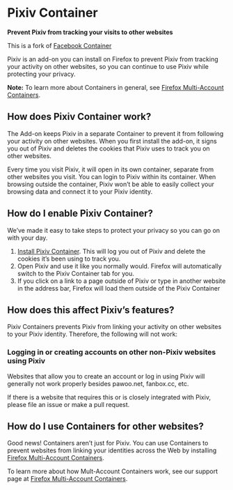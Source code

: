# Pixiv Container

**Prevent Pixiv from tracking your visits to other websites**

This is a fork of [Facebook Container](https://github.com/mozilla/contain-facebook)

Pixiv is an add-on you can install on Firefox to prevent Pixiv from tracking your activity on other websites, so you can continue to use Pixiv while protecting your privacy.

**Note:** To learn more about Containers in general, see [Firefox Multi-Account Containers](https://support.mozilla.org/kb/containers).

## How does Pixiv Container work?

The Add-on keeps Pixiv in a separate Container to prevent it from following your activity on other websites. When you first install the add-on, it signs you out of Pixiv and deletes the cookies that Pixiv uses to track you on other websites. 

Every time you visit Pixiv, it will open in its own container, separate from other websites you visit.  You can login to Pixiv within its container.  When browsing outside the container, Pixiv won’t be able to easily collect your browsing data and connect it to your Pixiv identity.

## How do I enable Pixiv Container?

We’ve made it easy to take steps to protect your privacy so you can go on with your day.

1. [Install Pixiv Container](https://addons.mozilla.org/firefox/addon/pixiv-container/). This will log you out of Pixiv and delete the cookies it’s been using to track you.
2. Open Pixiv and use it like you normally would.  Firefox will automatically switch to the Pixiv Container tab for you.
3. If you click on a link to a page outside of Pixiv or type in another website in the address bar, Firefox will load them outside of the Pixiv Container

## How does this affect Pixiv’s features?

Pixiv Containers prevents Pixiv from linking your activity on other websites to your Pixiv identity. Therefore, the following will not work:

### Logging in or creating accounts on other non-Pixiv websites using Pixiv

Websites that allow you to create an account or log in using Pixiv will generally not work properly besides pawoo.net, fanbox.cc, etc.

If there is a website that requires this or is closely integrated with Pixiv, please file an issue or make a pull request.

## How do I use Containers for other websites?

Good news! Containers aren’t just for Pixiv. You can use Containers to prevent websites from linking your identities across the Web by installing [Firefox Multi-Account Containers](https://addons.mozilla.org/firefox/addon/multi-account-containers/).

To learn more about how Mult-Account Containers work, see our support page at [Firefox Multi-Account Containers](https://addons.mozilla.org/firefox/addon/multi-account-containers/).
